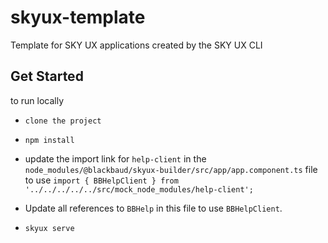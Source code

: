 # skyux-template
Template for SKY UX applications created by the SKY UX CLI


## Get Started

to run locally
- `clone the project`
- `npm install`
- update the import link for `help-client` in the
`node_modules/@blackbaud/skyux-builder/src/app/app.component.ts` file to use
`import { BBHelpClient } from '../../../../../src/mock_node_modules/help-client';`
- Update all references to `BBHelp` in this file to use `BBHelpClient`.

- `skyux serve`
